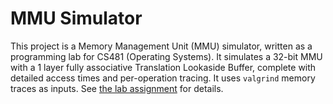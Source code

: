 # MMU Simulator
This project is a Memory Management Unit (MMU) simulator, written as a programming lab for CS481 (Operating Systems). It simulates a 32-bit MMU with a 1 layer fully associative Translation Lookaside Buffer, complete with detailed access times and per-operation tracing. It uses `valgrind` memory traces as inputs. See [the lab assignment](aux_files/lab3.pdf) for details. 